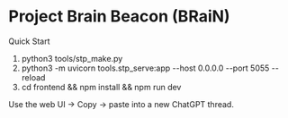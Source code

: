 # Project Brain Beacon (BRaiN)

Quick Start
1) python3 tools/stp_make.py
2) python3 -m uvicorn tools.stp_serve:app --host 0.0.0.0 --port 5055 --reload
3) cd frontend && npm install && npm run dev

Use the web UI → Copy → paste into a new ChatGPT thread.
